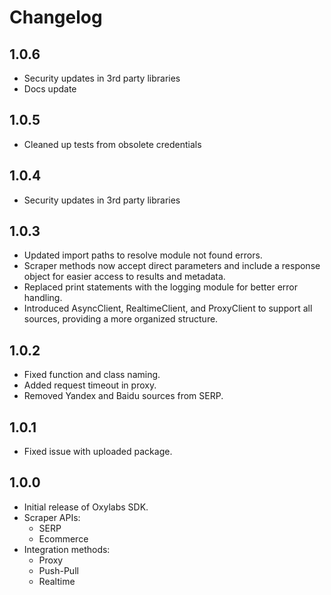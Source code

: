 # Changelog

## 1.0.6

- Security updates in 3rd party libraries
- Docs update

## 1.0.5

- Cleaned up tests from obsolete credentials

## 1.0.4

- Security updates in 3rd party libraries

## 1.0.3

- Updated import paths to resolve module not found errors.
- Scraper methods now accept direct parameters and include a response object for easier access to results and metadata.
- Replaced print statements with the logging module for better error handling.
- Introduced AsyncClient, RealtimeClient, and ProxyClient to support all sources, providing a more organized structure.

## 1.0.2

- Fixed function and class naming.
- Added request timeout in proxy.
- Removed Yandex and Baidu sources from SERP.

## 1.0.1

- Fixed issue with uploaded package.

## 1.0.0

- Initial release of Oxylabs SDK.
- Scraper APIs:
  - SERP
  - Ecommerce
- Integration methods:
  - Proxy
  - Push-Pull
  - Realtime
